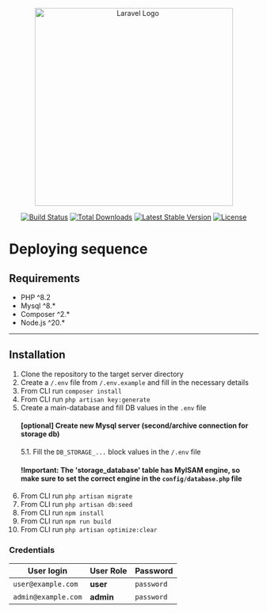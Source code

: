 <p align="center"><a href="https://laravel.com" target="_blank"><img src="https://raw.githubusercontent.com/laravel/art/master/logo-lockup/5%20SVG/2%20CMYK/1%20Full%20Color/laravel-logolockup-cmyk-red.svg" width="400" alt="Laravel Logo"></a></p>

<p align="center">
<a href="https://github.com/laravel/framework/actions"><img src="https://github.com/laravel/framework/workflows/tests/badge.svg" alt="Build Status"></a>
<a href="https://packagist.org/packages/laravel/framework"><img src="https://img.shields.io/packagist/dt/laravel/framework" alt="Total Downloads"></a>
<a href="https://packagist.org/packages/laravel/framework"><img src="https://img.shields.io/packagist/v/laravel/framework" alt="Latest Stable Version"></a>
<a href="https://packagist.org/packages/laravel/framework"><img src="https://img.shields.io/packagist/l/laravel/framework" alt="License"></a>
</p>

# Deploying sequence
## Requirements
- PHP ^8.2
- Mysql ^8.*
- Composer ^2.*
- Node.js ^20.*
-------------------
## Installation
1. Clone the repository to the target server directory
2. Create a `/.env` file from `/.env.example` and fill in the necessary details
3. From CLI run `composer install`
4. From CLI run `php artisan key:generate`
5. Create a main-database and fill DB values in the `.env` file
   #### **[optional]** Create new Mysql server (second/archive connection for storage db)
   5.1. Fill the `DB_STORAGE_...` block values in the `/.env` file
   #### !Important: The 'storage_database' table has MyISAM engine, so make sure to set the correct engine in the `config/database.php` file 
6. From CLI run `php artisan migrate`
7. From CLI run `php artisan db:seed`
8. From CLI run `npm install`
9. From CLI run `npm run build`
10. From CLI run `php artisan optimize:clear`

### Credentials

| User login           | User Role | Password   |
|----------------------|-----------|------------|
| `user@example.com`   | **user**  | `password` | 
| `admin@example.com` | **admin** | `password` |
